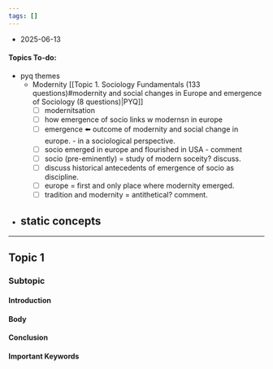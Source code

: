 ```yaml
---
tags: []
---
```

* 2025-06-13


#### Topics To-do: 
- pyq themes
	- Modernity [[Topic 1. Sociology Fundamentals (133 questions)#modernity and social changes in Europe and emergence of Sociology (8 questions)|PYQ]]
		- [ ] modernitsation 
		- [ ] how emergence of socio links w modernsn in europe
		- [ ] emergence ⬅️ outcome of modernity and social change in europe. - in a sociological perspective. 
		- [ ] socio emerged in europe and flourished in USA - comment
		- [ ] socio (pre-eminently) = study of modern soceity? discuss. 
		- [ ] discuss historical antecedents of emergence of socio as discipline.
		- [ ] europe = first and only place where modernity emerged.
		- [ ] tradition and modernity = antithetical? comment. 

- static concepts
	- 
---
## Topic 1
### Subtopic
#### Introduction

#### Body

#### Conclusion

#### Important Keywords
